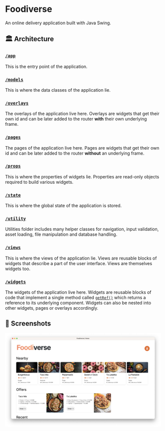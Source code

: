# Foodiverse

An online delivery application built with Java Swing.

## 🏛️ Architecture

### [`/app`](https://github.com/food-verse/foodverse/tree/main/src/main/java/com/foodverse/app)

This is the entry point of the application.

### [`/models`](https://github.com/food-verse/foodverse/tree/main/src/main/java/com/foodverse/models)

This is where the data classes of the application lie.

### [`/overlays`](https://github.com/food-verse/foodverse/tree/main/src/main/java/com/foodverse/overlays)

The overlays of the application live here. Overlays are widgets that get their own id and can be later added to the router **with** their own underlying frame.

### [`/pages`](https://github.com/food-verse/foodverse/tree/main/src/main/java/com/foodverse/pages)

The pages of the application live here. Pages are widgets that get their own id and can be later added to the router **without** an underlying frame.

### [`/props`](https://github.com/food-verse/foodverse/tree/main/src/main/java/com/foodverse/props)

This is where the properties of widgets lie. Properties are read-only objects required to build various widgets.

### [`/state`](https://github.com/food-verse/foodverse/tree/main/src/main/java/com/foodverse/state)

This is where the global state of the application is stored.

### [`/utility`](https://github.com/food-verse/foodverse/tree/main/src/main/java/com/foodverse/utility)

Utilities folder includes many helper classes for navigation, input validation, asset loading, file manipulation and database handling.

### [`/views`](https://github.com/food-verse/foodverse/tree/main/src/main/java/com/foodverse/views)

This is where the views of the application lie. Views are reusable blocks of widgets that describe a part of the user interface. Views are themselves widgets too.

### [`/widgets`](https://github.com/food-verse/foodverse/tree/main/src/main/java/com/foodverse/widgets)

The widgets of the application live here. Widgets are reusable blocks of code that implement a single method called [`getRef()`](https://github.com/food-verse/foodverse/blob/a39006f15a34a7f5f0dc05d1d0fe42e768ecebaf/src/main/java/com/foodverse/utility/core/Widget.java#L13) which returns a reference to its underlying component. Widgets can also be nested into other widgets, pages or overlays accordingly.

## 📸 Screenshots

![Homepage of Foodiverse](assets/docs/home.webp)
